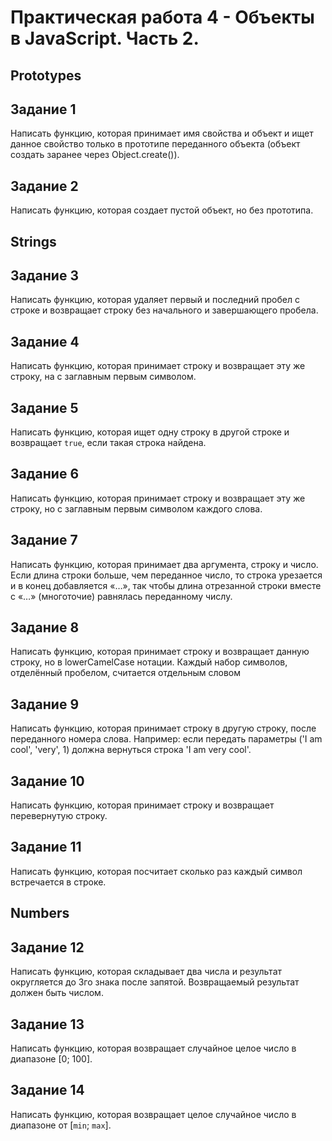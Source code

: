 # Практическая работа 4 - Объекты в JavaScript. Часть 2.

## Prototypes

## Задание 1

Написать функцию, которая принимает имя свойства и объект и ищет данное свойство только в прототипе переданного объекта (объект создать заранее через Object.create()).

## Задание 2

Написать функцию, которая создает пустой объект, но без прототипа.

## Strings

## Задание 3

Написать функцию, которая удаляет первый и последний пробел с строке и возвращает строку без начального и завершающего пробела.

## Задание 4

Написать функцию, которая принимает строку и возвращает эту же строку, на с заглавным первым символом.

## Задание 5

Написать функцию, которая ищет одну строку в другой строке и возвращает `true`, если такая строка найдена.

## Задание 6

Написать функцию, которая принимает строку и возвращает эту же строку, но с заглавным первым символом каждого слова.

## Задание 7

Написать функцию, которая принимает два аргумента, строку и число. Если длина строки больше, чем переданное число, то строка урезается и в конец добавляется «…», так чтобы длина отрезанной строки вместе с «…» (многоточие) равнялась переданному числу.

## Задание 8

Написать функцию, которая принимает строку и возвращает данную строку, но в lowerCamelCase нотации. Каждый набор символов, отделённый пробелом, считается отдельным словом

## Задание 9

Написать функцию, которая принимает строку в другую строку, после переданного номера слова.
Например: если передать параметры ('I am cool', 'very', 1) должна вернуться строка 'I am very cool'.

## Задание 10

Написать функцию, которая принимает строку и возвращает перевернутую строку.

## Задание 11

Написать функцию, которая посчитает сколько раз каждый символ встречается в строке.

## Numbers

## Задание 12

Написать функцию, которая складывает два числа и результат округляется до 3го знака после запятой. Возвращаемый результат должен быть числом.

## Задание 13

Написать функцию, которая возвращает случайное целое число в диапазоне [0; 100].

## Задание 14

Написать функцию, которая возвращает целое случайное число в диапазоне от [`min`; `max`].
